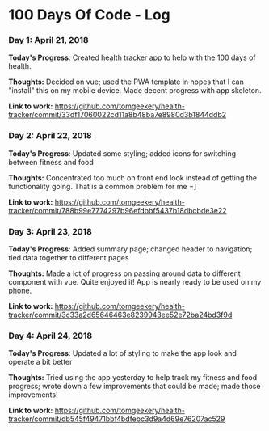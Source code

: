 # 100 Days Of Code - Log

### Day 1: April 21, 2018

**Today's Progress**: Created health tracker app to help with the 100 days of health.

**Thoughts:** Decided on vue; used the PWA template in hopes that I can "install" this on my mobile device. Made decent progress with app skeleton.

**Link to work:** https://github.com/tomgeekery/health-tracker/commit/33df17060022cd11a8b48ba7e8980d3b1844ddb2

### Day 2: April 22, 2018

**Today's Progress**: Updated some styling; added icons for switching between fitness and food

**Thoughts:** Concentrated too much on front end look instead of getting the functionality going. That is a common problem for me =]

**Link to work:** https://github.com/tomgeekery/health-tracker/commit/788b99e7774297b96efdbbf5437b18dbcbde3e22

### Day 3: April 23, 2018

**Today's Progress**: Added summary page; changed header to navigation; tied data together to different pages

**Thoughts:** Made a lot of progress on passing around data to different component with vue. Quite enjoyed it! App is nearly ready to be used on my phone.

**Link to work:** https://github.com/tomgeekery/health-tracker/commit/3c33a2d65646463e8239943ee52e72ba24bd3f9d

### Day 4: April 24, 2018

**Today's Progress**: Updated a lot of styling to make the app look and operate a bit better

**Thoughts:** Tried using the app yesterday to help track my fitness and food progress; wrote down a few improvements that could be made; made those improvements!

**Link to work:** https://github.com/tomgeekery/health-tracker/commit/db545f49471bbf4bdfebc3d9a4d69e76207ac529

